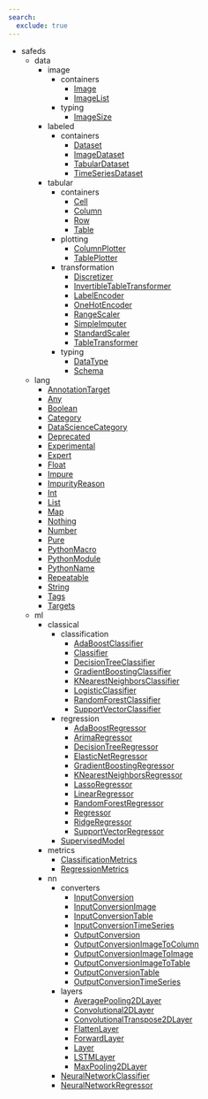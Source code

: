 ```yaml
---
search:
  exclude: true
---
```


- safeds
    - data
        - image
            - containers
                - [Image](safeds/data/image/containers/Image.md)
                - [ImageList](safeds/data/image/containers/ImageList.md)
            - typing
                - [ImageSize](safeds/data/image/typing/ImageSize.md)
        - labeled
            - containers
                - [Dataset](safeds/data/labeled/containers/Dataset.md)
                - [ImageDataset](safeds/data/labeled/containers/ImageDataset.md)
                - [TabularDataset](safeds/data/labeled/containers/TabularDataset.md)
                - [TimeSeriesDataset](safeds/data/labeled/containers/TimeSeriesDataset.md)
        - tabular
            - containers
                - [Cell](safeds/data/tabular/containers/Cell.md)
                - [Column](safeds/data/tabular/containers/Column.md)
                - [Row](safeds/data/tabular/containers/Row.md)
                - [Table](safeds/data/tabular/containers/Table.md)
            - plotting
                - [ColumnPlotter](safeds/data/tabular/plotting/ColumnPlotter.md)
                - [TablePlotter](safeds/data/tabular/plotting/TablePlotter.md)
            - transformation
                - [Discretizer](safeds/data/tabular/transformation/Discretizer.md)
                - [InvertibleTableTransformer](safeds/data/tabular/transformation/InvertibleTableTransformer.md)
                - [LabelEncoder](safeds/data/tabular/transformation/LabelEncoder.md)
                - [OneHotEncoder](safeds/data/tabular/transformation/OneHotEncoder.md)
                - [RangeScaler](safeds/data/tabular/transformation/RangeScaler.md)
                - [SimpleImputer](safeds/data/tabular/transformation/SimpleImputer.md)
                - [StandardScaler](safeds/data/tabular/transformation/StandardScaler.md)
                - [TableTransformer](safeds/data/tabular/transformation/TableTransformer.md)
            - typing
                - [DataType](safeds/data/tabular/typing/DataType.md)
                - [Schema](safeds/data/tabular/typing/Schema.md)
    - lang
        - [AnnotationTarget](safeds/lang/AnnotationTarget.md)
        - [Any](safeds/lang/Any.md)
        - [Boolean](safeds/lang/Boolean.md)
        - [Category](safeds/lang/Category.md)
        - [DataScienceCategory](safeds/lang/DataScienceCategory.md)
        - [Deprecated](safeds/lang/Deprecated.md)
        - [Experimental](safeds/lang/Experimental.md)
        - [Expert](safeds/lang/Expert.md)
        - [Float](safeds/lang/Float.md)
        - [Impure](safeds/lang/Impure.md)
        - [ImpurityReason](safeds/lang/ImpurityReason.md)
        - [Int](safeds/lang/Int.md)
        - [List](safeds/lang/List.md)
        - [Map](safeds/lang/Map.md)
        - [Nothing](safeds/lang/Nothing.md)
        - [Number](safeds/lang/Number.md)
        - [Pure](safeds/lang/Pure.md)
        - [PythonMacro](safeds/lang/PythonMacro.md)
        - [PythonModule](safeds/lang/PythonModule.md)
        - [PythonName](safeds/lang/PythonName.md)
        - [Repeatable](safeds/lang/Repeatable.md)
        - [String](safeds/lang/String.md)
        - [Tags](safeds/lang/Tags.md)
        - [Targets](safeds/lang/Targets.md)
    - ml
        - classical
            - classification
                - [AdaBoostClassifier](safeds/ml/classical/classification/AdaBoostClassifier.md)
                - [Classifier](safeds/ml/classical/classification/Classifier.md)
                - [DecisionTreeClassifier](safeds/ml/classical/classification/DecisionTreeClassifier.md)
                - [GradientBoostingClassifier](safeds/ml/classical/classification/GradientBoostingClassifier.md)
                - [KNearestNeighborsClassifier](safeds/ml/classical/classification/KNearestNeighborsClassifier.md)
                - [LogisticClassifier](safeds/ml/classical/classification/LogisticClassifier.md)
                - [RandomForestClassifier](safeds/ml/classical/classification/RandomForestClassifier.md)
                - [SupportVectorClassifier](safeds/ml/classical/classification/SupportVectorClassifier.md)
            - regression
                - [AdaBoostRegressor](safeds/ml/classical/regression/AdaBoostRegressor.md)
                - [ArimaRegressor](safeds/ml/classical/regression/ArimaRegressor.md)
                - [DecisionTreeRegressor](safeds/ml/classical/regression/DecisionTreeRegressor.md)
                - [ElasticNetRegressor](safeds/ml/classical/regression/ElasticNetRegressor.md)
                - [GradientBoostingRegressor](safeds/ml/classical/regression/GradientBoostingRegressor.md)
                - [KNearestNeighborsRegressor](safeds/ml/classical/regression/KNearestNeighborsRegressor.md)
                - [LassoRegressor](safeds/ml/classical/regression/LassoRegressor.md)
                - [LinearRegressor](safeds/ml/classical/regression/LinearRegressor.md)
                - [RandomForestRegressor](safeds/ml/classical/regression/RandomForestRegressor.md)
                - [Regressor](safeds/ml/classical/regression/Regressor.md)
                - [RidgeRegressor](safeds/ml/classical/regression/RidgeRegressor.md)
                - [SupportVectorRegressor](safeds/ml/classical/regression/SupportVectorRegressor.md)
            - [SupervisedModel](safeds/ml/classical/SupervisedModel.md)
        - metrics
            - [ClassificationMetrics](safeds/ml/metrics/ClassificationMetrics.md)
            - [RegressionMetrics](safeds/ml/metrics/RegressionMetrics.md)
        - nn
            - converters
                - [InputConversion](safeds/ml/nn/converters/InputConversion.md)
                - [InputConversionImage](safeds/ml/nn/converters/InputConversionImage.md)
                - [InputConversionTable](safeds/ml/nn/converters/InputConversionTable.md)
                - [InputConversionTimeSeries](safeds/ml/nn/converters/InputConversionTimeSeries.md)
                - [OutputConversion](safeds/ml/nn/converters/OutputConversion.md)
                - [OutputConversionImageToColumn](safeds/ml/nn/converters/OutputConversionImageToColumn.md)
                - [OutputConversionImageToImage](safeds/ml/nn/converters/OutputConversionImageToImage.md)
                - [OutputConversionImageToTable](safeds/ml/nn/converters/OutputConversionImageToTable.md)
                - [OutputConversionTable](safeds/ml/nn/converters/OutputConversionTable.md)
                - [OutputConversionTimeSeries](safeds/ml/nn/converters/OutputConversionTimeSeries.md)
            - layers
                - [AveragePooling2DLayer](safeds/ml/nn/layers/AveragePooling2DLayer.md)
                - [Convolutional2DLayer](safeds/ml/nn/layers/Convolutional2DLayer.md)
                - [ConvolutionalTranspose2DLayer](safeds/ml/nn/layers/ConvolutionalTranspose2DLayer.md)
                - [FlattenLayer](safeds/ml/nn/layers/FlattenLayer.md)
                - [ForwardLayer](safeds/ml/nn/layers/ForwardLayer.md)
                - [Layer](safeds/ml/nn/layers/Layer.md)
                - [LSTMLayer](safeds/ml/nn/layers/LSTMLayer.md)
                - [MaxPooling2DLayer](safeds/ml/nn/layers/MaxPooling2DLayer.md)
            - [NeuralNetworkClassifier](safeds/ml/nn/NeuralNetworkClassifier.md)
            - [NeuralNetworkRegressor](safeds/ml/nn/NeuralNetworkRegressor.md)
